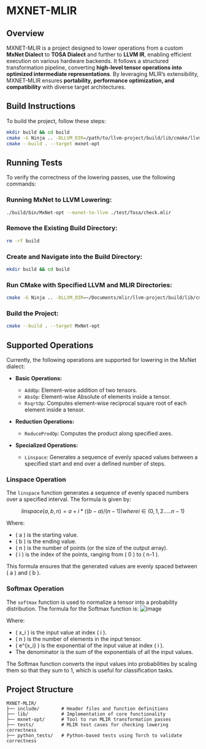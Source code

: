 
# MXNET-MLIR

## Overview
MXNET-MLIR is a project designed to lower operations from a custom **MxNet Dialect** to **TOSA Dialect** and further to **LLVM IR**, enabling efficient execution on various hardware backends. It follows a structured transformation pipeline, converting **high-level tensor operations into optimized intermediate representations**. By leveraging MLIR’s extensibility, MXNET-MLIR ensures **portability, performance optimization, and compatibility** with diverse target architectures.

## Build Instructions

To build the project, follow these steps:

```bash
mkdir build && cd build
cmake -G Ninja .. -DLLVM_DIR=/path/to/llvm-project/build/lib/cmake/llvm                  -DMLIR_DIR=/path/to/llvm-project/build/lib/cmake/mlir
cmake --build . --target mxnet-opt
```

## Running Tests

To verify the correctness of the lowering passes, use the following commands:

### Running MxNet to LLVM Lowering:
```bash
./build/bin/MxNet-opt --mxnet-to-llvm ./test/Tosa/check.mlir
```

### Remove the Existing Build Directory:
```bash
rm -rf build
```

### Create and Navigate into the Build Directory:
```bash
mkdir build && cd build
```

### Run CMake with Specified LLVM and MLIR Directories:
```bash
cmake -G Ninja .. -DLLVM_DIR=~/Documents/mlir/llvm-project/build/lib/cmake/llvm                  -DMLIR_DIR=~/Documents/mlir/llvm-project/build/lib/cmake/mlir
```

### Build the Project:
```bash
cmake --build . --target MxNet-opt
```

## Supported Operations
Currently, the following operations are supported for lowering in the MxNet dialect:

- **Basic Operations:**
  - `AddOp`: Element-wise addition of two tensors.
  - `AbsOp`: Element-wise Absolute of elements inside a tensor.
  - `RsqrtOp`: Computes element-wise reciprocal square root of each element inside a tensor.

- **Reduction Operations:**
  - `ReduceProdOp`: Computes the product along specified axes.

- **Specialized Operations:**
  - `Linspace`: Generates a sequence of evenly spaced values between a specified start and end over a defined number of steps.

### Linspace Operation

The `linspace` function generates a sequence of evenly spaced numbers over a specified interval. The formula is given by:

$$
	linspace(a, b, n) = a + i*((b - a)/(n - 1)) 	where i ∈ (0,1,2.....n-1)
$$

Where:
- \( a \) is the starting value.
- \( b \) is the ending value.
- \( n \) is the number of points (or the size of the output array).
- \( i \) is the index of the points, ranging from \( 0 \) to \( n-1 \).

This formula ensures that the generated values are evenly spaced between \( a \) and \( b \).

### Softmax Operation

The `softmax` function is used to normalize a tensor into a probability distribution. The formula for the Softmax function is:
				![image](https://github.com/user-attachments/assets/187112cf-d94e-4122-b93b-c0c8aeb2fdff)


Where:
- \( x_i \) is the input value at index \( i \).
- \( n \) is the number of elements in the input tensor.
- \( e^{x_i} \) is the exponential of the input value at index \( i \).
- The denominator is the sum of the exponentials of all the input values.

The Softmax function converts the input values into probabilities by scaling them so that they sum to 1, which is useful for classification tasks.

## Project Structure
```
MXNET-MLIR/
├── include/        # Header files and function definitions
├── lib/            # Implementation of core functionality
├── mxnet-opt/      # Tool to run MLIR transformation passes
├── tests/          # MLIR test cases for checking lowering correctness
├── python_tests/   # Python-based tests using Torch to validate correctness
```
